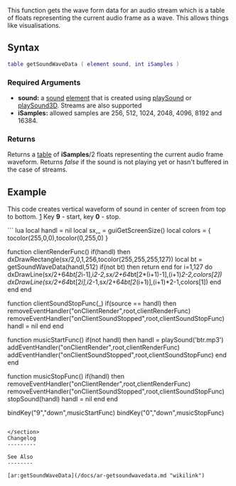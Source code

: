 This function gets the wave form data for an audio stream which is a table of floats representing the current audio frame as a wave. This allows things like visualisations.

Syntax
------

``` lua
table getSoundWaveData ( element sound, int iSamples )
```

### Required Arguments

-   **sound:** a [sound](/docs/sound.md "wikilink") [element](/docs/element.md "wikilink") that is created using [playSound](/docs/playsound.md "wikilink") or [playSound3D](/docs/playsound3d.md "wikilink"). Streams are also supported
-   **iSamples:** allowed samples are 256, 512, 1024, 2048, 4096, 8192 and 16384.

### Returns

Returns a [table](/docs/table.md "wikilink") of **iSamples**/2 floats representing the current audio frame waveform. Returns *false* if the sound is not playing yet or hasn't buffered in the case of streams.

Example
-------

This code creates vertical waveform of sound in center of screen from top to bottom. [1](http://imageshack.com/a/img547/9052/xbrp.png) Key **9** - start, key **0** - stop.

<section name="Client" class="client" show="true">
``` lua
local handl = nil
local sx,_ = guiGetScreenSize()
local colors = { tocolor(255,0,0),tocolor(0,255,0) }
 
function clientRenderFunc()
    if(handl) then
    dxDrawRectangle(sx/2,0,1,256,tocolor(255,255,255,127))
        local bt = getSoundWaveData(handl,512)
    if(not bt) then return end
    for i=1,127 do
        dxDrawLine(sx/2+64*bt[2*i-1],i*2-2,sx/2+64*bt[2*(i+1)-1],(i+1)*2-2,colors[2])
        dxDrawLine(sx/2+64*bt[2*i],i*2-1,sx/2+64*bt[2*(i+1)],(i+1)*2-1,colors[1])
    end
    end
end

function clientSoundStopFunc(_)
    if(source == handl) then
    removeEventHandler("onClientRender",root,clientRenderFunc)
    removeEventHandler("onClientSoundStopped",root,clientSoundStopFunc)
    handl = nil
    end
end
 
function musicStartFunc()
    if(not handl) then
        handl = playSound('btr.mp3')
        addEventHandler("onClientRender",root,clientRenderFunc)
    addEventHandler("onClientSoundStopped",root,clientSoundStopFunc)
    end
end
 
function musicStopFunc()
    if(handl) then
        removeEventHandler("onClientRender",root,clientRenderFunc)
    removeEventHandler("onClientSoundStopped",root,clientSoundStopFunc)
        stopSound(handl)
        handl = nil
    end
end
 
bindKey("9","down",musicStartFunc)
bindKey("0","down",musicStopFunc)
```

</section>
Changelog
---------

See Also
--------

[ar:getSoundWaveData](/docs/ar-getsoundwavedata.md "wikilink")
